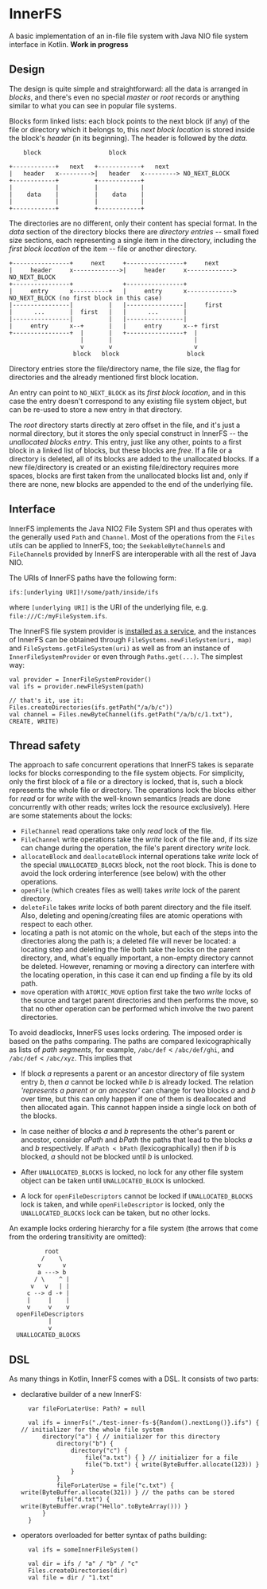 # InnerFS
A basic implementation of an in-file file system with Java NIO file system interface in Kotlin. **Work in progress**

## Design

The design is quite simple and straightforward: all the data is arranged in *blocks*, and there's even no 
special *master* or *root* records or anything similar to what you can see in popular file systems.

Blocks form linked lists: each block points to the next block (if any) of the file or directory which it belongs to, 
this *next block location* is stored inside the block's *header* (in its beginning). The header is followed by the *data*.

        block                   block

    +------------+   next   +------------+   next
    |   header   x--------->|   header   x---------> NO_NEXT_BLOCK
    +------------+          +------------+   
    |            |          |            |
    |    data    |          |    data    |
    |            |          |            |
    +------------+          +------------+
    
The directories are no different, only their content has special format. 
In the *data* section of the directory blocks there are *directory entries* -- small fixed size sections, each representing a single
item in the directory, including the *first block location* of the item -- file or another directory.

    +----------------+     next     +----------------+     next
    |     header     x------------->|     header     x-------------> NO_NEXT_BLOCK
    +----------------+              +----------------+                  
    |     entry      x----------+   |     entry      x-------------> NO_NEXT_BLOCK (no first block in this case)
    |----------------|          |   |----------------|     first 
    |      ...       |  first   |   |      ...       |
    |----------------|          |   |----------------|
    |     entry      x--+       |   |     entry      x--+ first
    +----------------+  |       |   +----------------+  |
                        |       |                       |
                        v       v                       v
                      block   block                   block
 
Directory entries store the file/directory name, the file size, the flag for directories and the already mentioned first block location.
    
An entry can point to `NO_NEXT_BLOCK` as its *first block location*, and in this case the entry doesn't correspond 
to any existing file system object, but can be re-used to store a new entry in that directory.

The *root* directory starts directly at zero offset in the file, and it's just a normal directory, but it stores the only 
special construct in InnerFS -- the *unallocated blocks entry*. This entry, just like any other, points to a first block in a linked 
list of blocks, but these blocks are *free*. If a file or a directory is deleted, all of its blocks are added to the unallocated blocks.
If a new file/directory is created or an existing file/directory requires more spaces, blocks are first taken from the unallocated blocks 
list and, only if there are none, new blocks are appended to the end of the underlying file.

## Interface

InnerFS implements the Java NIO2 File System SPI and thus operates with the generally used `Path` and `Channel`. Most of the operations
from the `Files` utils can be applied to InnerFS, too; the `SeekableByteChannel`s and `FileChannel`s provided by InnerFS are interoperable
with all the rest of Java NIO.

The URIs of InnerFS paths have the following form:

    ifs:[underlying URI]!/some/path/inside/ifs
    
where `[underlying URI]` is the URI of the underlying file, e.g. `file:///C:/myFileSystem.ifs`.

The InnerFS file system provider is [installed as a service](https://docs.oracle.com/javase/7/docs/api/java/nio/file/FileSystems.html), 
and the instances of InnerFS can be obtained through `FileSystems.newFileSystem(uri, map)` and `FileSystems.getFileSystem(uri)` as well as
from an instance of `InnerFileSystemProvider` or even through `Paths.get(...)`. The simplest way:

    val provider = InnerFileSystemProvider()
    val ifs = provider.newFileSystem(path)
    
    // that's it, use it:
    Files.createDirectories(ifs.getPath("/a/b/c"))
    val channel = Files.newByteChannel(ifs.getPath("/a/b/c/1.txt"), CREATE, WRITE)

## Thread safety

The approach to safe concurrent operations that InnerFS takes is separate locks for blocks corresponding to the file system objects. For simplicity, only the first block of a file or a directory is locked, that is, such a block represents the whole file or directory. The operations lock the blocks either for *read* or for *write* with the well-known semantics (reads are done concurrently with other reads; writes lock the resource exclusively). Here are some statements about the locks:

* `FileChannel` read operations take only *read* lock of the file.
* `FileChannel` write operations take the *write* lock of the file and, if its size can change during the operation, the file's parent directory *write* lock.
* `allocateBlock` and `deallocateBlock` internal operations take *write* lock of the special `UNALLOCATED_BLOCKS` block, not the root block. This is done to avoid the lock ordering interference (see below) with the other operations.
* `openFile` (which creates files as well) takes *write* lock of the parent directory.
* `deleteFile` takes *write* locks of both parent directory and the file itself. Also, deleting and opening/creating files are atomic operations with respect to each other.
* locating a path is not atomic on the whole, but each of the steps into the directories along the path is; a deleted file will never be located: a locating step and deleting the file both take the locks on the parent directory, and, what's equally important, a non-empty directory cannot be deleted. However, renaming or moving a directory can interfere with the locating operation, in this case it can end up finding a file by its old path.
* `move` operation with `ATOMIC_MOVE` option first take the two *write* locks of the source and target parent directories and then performs the move, so that no other operation can be performed which involve the two parent directories.

To avoid deadlocks, InnerFS uses locks ordering. The imposed order is based on the paths comparing. The paths are 
compared lexicographically as lists of *path segments*, for example, `/abc/def` < `/abc/def/ghi`, and `/abc/def` < `/abc/xyz`.
This implies that

* If block *a* represents a parent or an ancestor directory of file system entry *b*, then *a* cannot be locked while 
*b* is already locked. The relation *'represents a parent or an ancestor'* can change for two blocks *a* and *b* over 
time, but this can only happen if one of them is deallocated and then allocated again. This cannot happen inside a 
single lock on both of the blocks.

* In case neither of blocks *a* and *b* represents the other's parent or ancestor, consider *aPath* and *bPath* the 
paths that lead to the blocks *a* and *b* respectively. If `aPath < bPath` (lexicographically) then if *b* is blocked, 
*a* should not be blocked until *b* is unlocked.

* After `UNALLOCATED_BLOCKS` is locked, no lock for any other file system object can be taken until `UNALLOCATED_BLOCK` is unlocked.

* A lock for `openFileDescriptors` cannot be locked if `UNALLOCATED_BLOCKS` lock is taken, and while `openFileDescriptor`
 is locked, only the `UNALLOCATED_BLOCKS` lock can be taken, but no other locks.

An example locks ordering hierarchy for a file system (the arrows that come from the ordering transitivity are omitted):

              root
             /    \
            v      v
            a ---> b 
           / \    ^ |
          v   v   | |
         c --> d -+ |
         |     |    |
         v     v    v
      openFileDescriptors
               |
               v
      UNALLOCATED_BLOCKS
      
## DSL

As many things in Kotlin, InnerFS comes with a DSL. It consists of two parts:

* declarative builder of a new InnerFS:

        var fileForLaterUse: Path? = null
        
        val ifs = innerFs("./test-inner-fs-${Random().nextLong()}.ifs") { // initializer for the whole file system
            directory("a") { // initializer for this directory
                directory("b") {
                    directory("c") {
                        file("a.txt") { } // initializer for a file
                        file("b.txt") { write(ByteBuffer.allocate(123)) }
                    }
                }
                fileForLaterUse = file("c.txt") { write(ByteBuffer.allocate(321)) } // the paths can be stored
                file("d.txt") { write(ByteBuffer.wrap("Hello".toByteArray())) }
            }
        }
        
* operators overloaded for better syntax of paths building:

        val ifs = someInnerFileSystem()
        
        val dir = ifs / "a" / "b" / "c"
        Files.createDirectories(dir)
        val file = dir / "1.txt"
